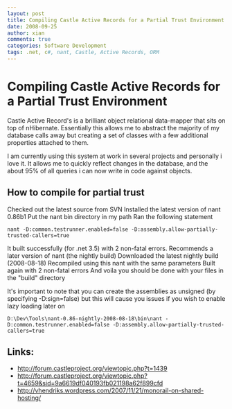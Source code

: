 ```yaml
---
layout: post
title: Compiling Castle Active Records for a Partial Trust Environment
date: 2008-09-25
author: xian
comments: true
categories: Software Development
tags: .net, c#, nant, Castle, Active Records, ORM
---
```


# Compiling Castle Active Records for a Partial Trust Environment

Castle Active Record's is a brilliant object relational data-mapper that sits on top of nHibernate. Essentially this allows me to abstract the majority of my database calls away but creating a set of classes with a few additional properties attached to them.

I am currently using this system at work in several projects and personally i love it. It allows me to quickly reflect changes in the database, and the about 95% of all queries i can now write in code against objects.

## How to compile for partial trust

Checked out the latest source from SVN
Installed the latest version of nant 0.86b1
Put the nant bin directory in my path
Ran the following statement

    nant -D:common.testrunner.enabled=false -D:assembly.allow-partially-trusted-callers=true
    
It built successfully (for .net 3.5) with 2 non-fatal errors. Recommends a later version of nant (the nightly build)
Downloaded the latest nightly build (2008-08-18)
Recompiled using this nant with the same parameters
Built again with 2 non-fatal errors
And voila you should be done with your files in the "build" directory    

It's important to note that you can create the assemblies as unsigned (by specifying -D:sign=false) but this will cause you issues if you wish to enable lazy loading later on       
    
    D:\Dev\Tools\nant-0.86-nightly-2008-08-18\bin\nant -D:common.testrunner.enabled=false -D:assembly.allow-partially-trusted-callers=true
    
## Links:

* http://forum.castleproject.org/viewtopic.php?t=1439
* http://forum.castleproject.org/viewtopic.php?t=4659&sid=9a6619df040193fb021198a62f899cfd
* http://vhendriks.wordpress.com/2007/11/21/monorail-on-shared-hosting/